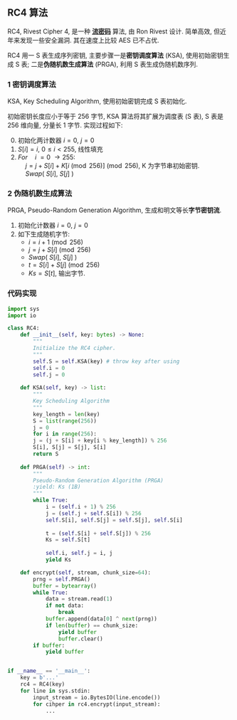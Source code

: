 ## RC4 算法

RC4, Rivest Cipher 4, 是一种 [**流密码**](../流密码与伪随机数.md) 算法, 由 Ron Rivest 设计. 简单高效, 但近年来发现一些安全漏洞. 其在速度上比较 AES 已不占优.

RC4 用一 S 表生成序列密钥, 主要步骤一是**密钥调度算法** (KSA), 使用初始密钥生成 S 表; 二是**伪随机数生成算法** (PRGA), 利用 S 表生成伪随机数序列.

### 1 密钥调度算法

KSA, Key Scheduling Algorithm, 使用初始密钥完成 S 表初始化. 

初始密钥长度应小于等于 256 字节, KSA 算法将其扩展为调度表 (S 表), S 表是 256 维向量, 分量长 1 字节. 实现过程如下:

0. 初始化两计数器 $i=0$, $j=0$
1. $S[i]=i,\ 0\leq i\lt 255$, 线性填充
2. $For\quad i\ = 0\ \to 255:$  
	$\quad j=j+S[i]+K[i\pmod{256}]\pmod{256}$, K 为字节串初始密钥.  
	$\quad Swap(\ S[i],\ S[j]\ )$

### 2 伪随机数生成算法

PRGA, Pseudo-Random Generation Algorithm, 生成和明文等长**字节密钥流**.

1. 初始化计数器 $i=0$, $j=0$
2. 如下生成随机字节:  
	- $i=i+1\pmod{256}$  
	- $j=j+S[i]\pmod{256}$  
	- $Swap(\ S[i],\ S[j]\ )$  
	- $t=S[i]+S[j]\pmod{256}$  
	- $Ks=S[t]$, 输出字节.

### 代码实现

```python
import sys
import io

class RC4:
	def __init__(self, key: bytes) -> None:
	    """
		Initialize the RC4 cipher.
		"""
		self.S = self.KSA(key) # throw key after using
		self.i = 0
		self.j = 0
	
	def KSA(self, key) -> list:
		"""
		Key Scheduling Algorithm
		"""
		key_length = len(key)
		S = list(range(256))
		j = 0
		for i in range(256):
		j = (j + S[i] + key[i % key_length]) % 256
		S[i], S[j] = S[j], S[i]
		return S
	
	def PRGA(self) -> int:
		"""
		Pseudo-Random Generation Algorithm (PRGA)
		:yield: Ks (1B)
		"""
		while True:
			i = (self.i + 1) % 256
			j = (self.j + self.S[i]) % 256
			self.S[i], self.S[j] = self.S[j], self.S[i]
			
			t = (self.S[i] + self.S[j]) % 256
			Ks = self.S[t]
			
			self.i, self.j = i, j
			yield Ks

	def encrypt(self, stream, chunk_size=64):
		prng = self.PRGA()
		buffer = bytearray()
		while True:
			data = stream.read(1)
			if not data:
				break
			buffer.append(data[0] ^ next(prng))
			if len(buffer) == chunk_size:
				yield buffer
				buffer.clear()
		if buffer:
			yield buffer


if __name__ == '__main__':
	key = b'...'
    rc4 = RC4(key)
    for line in sys.stdin:
	    input_stream = io.BytesIO(line.encode())
		for cihper in rc4.encrypt(input_stream):
			...
    
```

